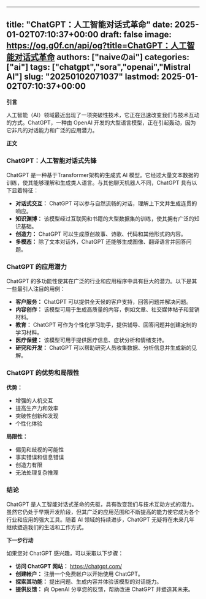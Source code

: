 
---
title: "ChatGPT：人工智能对话式革命"
date: 2025-01-02T07:10:37+00:00
draft: false
image: https://og.g0f.cn/api/og?title=ChatGPT：人工智能对话式革命
authors: ["naiveのai"]
categories: ["ai"]
tags: ["chatgpt","sora","openai","Mistral AI"]
slug: "20250102071037"
lastmod: 2025-01-02T07:10:37+00:00
---
**引言**

人工智能（AI）领域最近出现了一项突破性技术，它正在迅速改变我们与技术互动的方式。ChatGPT，一种由 OpenAI 开发的大型语言模型，正在引起轰动，因为它非凡的对话能力和广泛的应用潜力。

**正文**

### ChatGPT：人工智能对话式先锋

ChatGPT 是一种基于Transformer架构的生成式 AI 模型。它经过大量文本数据的训练，使其能够理解和生成类人语言。与其他聊天机器人不同，ChatGPT 具有以下显着特征：

- **对话式交互：** ChatGPT 可以参与自然流畅的对话，理解上下文并生成连贯的响应。
- **知识渊博：** 该模型经过互联网和书籍的大型数据集的训练，使其拥有广泛的知识基础。
- **创造力：** ChatGPT 可以生成原创故事、诗歌、代码和其他形式的内容。
- **多模态：** 除了文本对话外，ChatGPT 还能够生成图像、翻译语言并回答问题。

### ChatGPT 的应用潜力

ChatGPT 的多功能性使其在广泛的行业和应用程序中具有巨大的潜力。以下是其一些最引人注目的用例：

- **客户服务：** ChatGPT 可以提供全天候的客户支持，回答问题并解决问题。
- **内容创作：** 该模型可用于生成高质量的内容，例如文章、社交媒体帖子和营销材料。
- **教育：** ChatGPT 可作为个性化学习助手，提供辅导、回答问题并创建定制的学习材料。
- **医疗保健：** 该模型可用于提供医疗信息、症状分析和情绪支持。
- **研究和开发：** ChatGPT 可以帮助研究人员收集数据、分析信息并生成新的见解。

### ChatGPT 的优势和局限性

**优势：**

- 增强的人机交互
- 提高生产力和效率
- 突破性创新和发现
- 个性化体验

**局限性：**

- 偏见和歧视的可能性
- 事实错误和信息错误
- 创造力有限
- 无法处理复杂推理

### 结论

ChatGPT 是人工智能对话式革命的先驱，具有改变我们与技术互动方式的潜力。虽然它仍处于早期开发阶段，但其广泛的应用范围和不断提高的能力使它成为各个行业和应用的强大工具。随着 AI 领域的持续进步，ChatGPT 无疑将在未来几年继续塑造我们的生活和工作方式。

**下一步行动**

如果您对 ChatGPT 感兴趣，可以采取以下步骤：

- **访问 ChatGPT 网站：** https://chatgpt.com/
- **创建帐户：** 注册一个免费帐户以开始使用 ChatGPT。
- **探索其功能：** 提出问题、生成内容并体验该模型的对话能力。
- **提供反馈：** 向 OpenAI 分享您的反馈，帮助改进 ChatGPT 并塑造其未来。